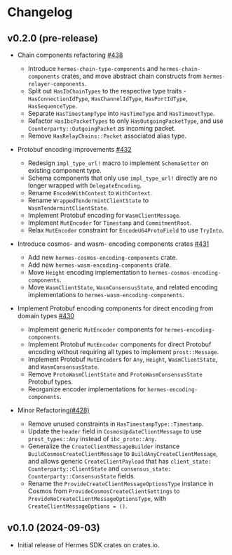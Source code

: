 # Changelog

## v0.2.0 (pre-release)

- Chain components refactoring [#438](https://github.com/informalsystems/hermes-sdk/pull/438)
    - Introduce `hermes-chain-type-components` and `hermes-chain-components` crates, and move abstract chain
      constructs from `hermes-relayer-components`.
    - Split out `HasIbChainTypes` to the respective type traits - `HasConnectionIdType`, `HasChannelIdType`,
      `HasPortIdType`, `HasSequenceType`.
    - Separate `HasTimestampType` into `HasTimeType` and `HasTimeoutType`.
    - Refactor `HasIbcPacketTypes` to only `HasOutgoingPacketType`, and use `Counterparty::OutgoingPacket`
      as incoming packet.
    - Remove `HasRelayChains::Packet` associated alias type.

-  Protobuf encoding improvements [#432](https://github.com/informalsystems/hermes-sdk/pull/432)
    - Redesign `impl_type_url!` macro to implement `SchemaGetter` on existing component type.
    - Schema components that only use `impl_type_url!` directly are no longer wrapped with `DelegateEncoding`.
    - Rename `EncodeWithContext` to `WithContext`.
    - Rename `WrappedTendermintClientState` to `WasmTendermintClientState`.
    - Implement Protobuf encoding for `WasmClientMessage`.
    - Implement `MutEncoder` for `Timestamp` and `CommitmentRoot`.
    - Relax `MutEncoder` constraint for `EncodeU64ProtoField` to use `TryInto`.

-  Introduce cosmos- and wasm- encoding components crates [#431](https://github.com/informalsystems/hermes-sdk/pull/431)
    - Add new `hermes-cosmos-encoding-components` crate.
    - Add new `hermes-wasm-encoding-components` crate.
    - Move `Height` encoding implementation to `hermes-cosmos-encoding-components`.
    - Move `WasmClientState`, `WasmConsensusState`, and related encoding implementations to `hermes-wasm-encoding-components`.

- Implement Protobuf encoding components for direct encoding from domain types [#430](https://github.com/informalsystems/hermes-sdk/pull/430)
    - Implement generic `MutEncoder` components for `hermes-encoding-components`.
    - Implement Protobuf `MutEncoder` components for direct Protobuf encoding without requiring all types to implement `prost::Message`.
    - Implement Protobuf `MutEncoder`s for `Any`, `Height`, `WasmClientState`, and `WasmConsensusState`.
    - Remove `ProtoWasmClientState` and `ProtoWasmConsensusState` Protobuf types.
    - Reorganize encoder implementations for `hermes-encoding-components`.

- Minor Refactoring[(#428)](https://github.com/informalsystems/hermes-sdk/pull/428)
    - Remove unused constraints in `HasTimestampType::Timestamp`.
    - Update the `header` field in `CosmosUpdateClientMessage` to use `prost_types::Any` instead of `ibc_proto::Any`.
    - Generalize the `CreateClientMessageBuilder` instance `BuildCosmosCreateClientMessage` to `BuildAnyCreateClientMessage`, and allows generic `CreateClientPayload` that has `client_state: Counterparty::ClientState` and `consensus_state: Counterparty::ConsensusState` fields.
    - Rename the `ProvideCreateClientMessageOptionsType` instance in Cosmos from `ProvideCosmosCreateClientSettings` to `ProvideNoCreateClientMessageOptionsType`, with `CreateClientMessageOptions = ()`.

## v0.1.0 (2024-09-03)

- Initial release of Hermes SDK crates on crates.io.